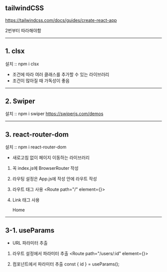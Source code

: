 ## tailwindCSS

https://tailwindcss.com/docs/guides/create-react-app

2번부터 따라해야함

---

## 1. clsx

설치 :: npm i clsx

- 조건에 따라 여러 클래스를 추가할 수 있는 라이브러리
- 조건이 많아질 때 가독성이 좋음

---

## 2. Swiper

설치 :: npm i swiper
https://swiperjs.com/demos

---

## 3. react-router-dom

설치 :: npm i react-router-dom

- 새로고침 없이 페이지 이동하는 라이브러리

1. 꼭 index.js에 BrowserRouter 작성
    <BrowserRouter>

2. 라우팅 설정은 App.js에 작성
    <Routes>안에 라우트 작성

3. 라우트 태그 사용
    <Route path="/" element={<Home />}>

4. Link 태그 사용
    <Link to="/">Home</Link>

---

## 3-1. useParams

- URL 파라미터 추출

1. 라우트 설정에서 파라미터 추출
    <Route path="/users/:id" element={<UserDetail />}>

2. 컴포넌트에서 파라미터 추출
    const { id } = useParams();